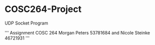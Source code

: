 # COSC264-Project
UDP Socket Program 


''' Assignment COSC 264 
    Morgan Peters 53781684 
    and 
    Nicole Steinke 46721931 '''
